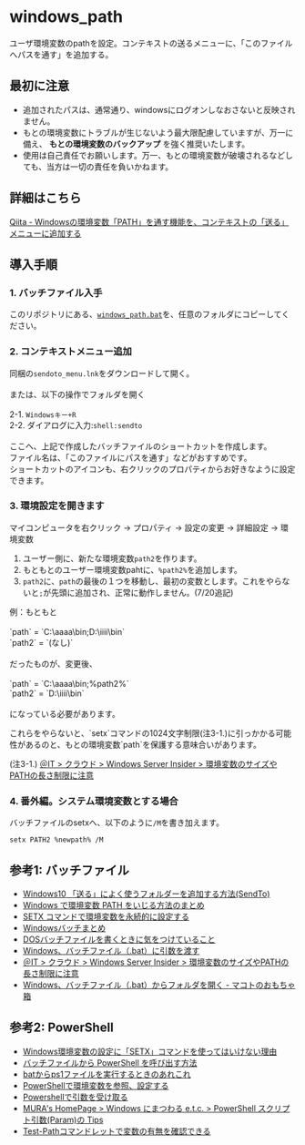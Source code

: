 # windows_path

ユーザ環境変数のpathを設定。コンテキストの送るメニューに、「このファイルへパスを通す」を追加する。

## 最初に注意

* 追加されたパスは、通常通り、windowsにログオンしなおさないと反映されません。
* もとの環境変数にトラブルが生じないよう最大限配慮していますが、万一に備え、 **もとの環境変数のバックアップ** を強く推奨いたします。
* 使用は自己責任でお願いします。万一、もとの環境変数が破壊されるなどしても、当方は一切の責任を負いかねます。

## 詳細はこちら

[Qiita - Windowsの環境変数「PATH」を通す機能を、コンテキストの「送る」メニューに追加する](https://qiita.com/firblaze/items/63dea6813c0e9af38a78)

## 導入手順

### 1. バッチファイル入手

このリポジトリにある、[`windows_path.bat`](https://raw.githubusercontent.com/eirblaze/windows_path/master/windows_path.bat)を、任意のフォルダにコピーしてください。

### 2. コンテキストメニュー追加

同梱の`sendoto_menu.lnk`をダウンロードして開く。<br>
<br>
または、以下の操作でフォルダを開く<br>
<br>
 2-1. `Windowsキー+R`<br>
 2-2. ダイアログに入力:`shell:sendto`<br>
<br>
ここへ、上記で作成したバッチファイルのショートカットを作成します。<br>
ファイル名は、「このファイルにパスを通す」などがおすすめです。<br>
ショートカットのアイコンも、右クリックのプロパティからお好きなように設定できます。

### 3. 環境設定を開きます

<p>
マイコンピュータを右クリック -> プロパティ -> 設定の変更 -> 詳細設定 ->  環境変数
</p>

1. ユーザー側に、新たな環境変数`path2`を作ります。
2. もともとのユーザー環境変数pahtに、`%path2%`を追加します。
3. `path2`に、`path`の最後の１つを移動し、最初の変数とします。これをやらないと`;`が先頭に追加され、正常に動作しません。(7/20追記)

<p>
例：もともと<br>
<br>
`path`  = `C:\aaaa\bin;D:\iiii\bin`<br>
`path2` = `(なし)`<br>
<br>
だったものが、変更後、<br>
<br>
`path`  = `C:\aaaa\bin;%path2%`<br>
`path2` = `D:\iiii\bin`<br>
<br>
になっている必要があります。<br>
</p>
<p>
これらをやらないと、`setx`コマンドの1024文字制限(注3-1.)に引っかかる可能性があるのと、もとの環境変数`path`を保護する意味合いがあります。
</p>

(注3-1.) [＠IT > クラウド > Windows Server Insider > 環境変数のサイズやPATHの長さ制限に注意](https://www.atmarkit.co.jp/ait/articles/1510/30/news041.html)

### 4. 番外編。システム環境変数とする場合

バッチファイルのsetxへ、以下のように`/M`を書き加えます。
```
setx PATH2 %newpath% /M
```

## 参考1: バッチファイル

- [Windows10 「送る」によく使うフォルダーを追加する方法(SendTo)](https://pc-chain.com/windows10-sendto/2736/)
- [Windows で環境変数 PATH をいじる方法のまとめ](https://qiita.com/sta/items/6d29da0dc7069ffaae60)
- [SETX コマンドで環境変数を永続的に設定する](https://qiita.com/rohinomiya/items/cf5236678b3459da9017)
- [Windowsバッチまとめ](https://qiita.com/tomotagwork/items/5b9e08f28d5925d96b5f#%E5%A4%89%E6%95%B0)
- [DOSバッチファイルを書くときに気をつけていること](https://qiita.com/yz2cm/items/d2c86a09d6b1861d684d)
- [Windows、バッチファイル（.bat）に引数を渡す](http://piyopiyocs.blog115.fc2.com/blog-entry-725.html)
- [＠IT > クラウド > Windows Server Insider > 環境変数のサイズやPATHの長さ制限に注意](https://www.atmarkit.co.jp/ait/articles/1510/30/news041.html)
- [Windows、バッチファイル（.bat）からフォルダを開く - マコトのおもちゃ箱](http://piyopiyocs.blog115.fc2.com/blog-entry-490.html)

## 参考2: PowerShell

- [Windows環境変数の設定に「SETX」コマンドを使ってはいけない理由](https://qiita.com/jeyei/items/05ce2739501832463b3b)
- [バッチファイルから PowerShell を呼び出す方法](https://qiita.com/cd01/items/82829ba0ec0f59e1b04d)
- [batからps1ファイルを実行するときのあれこれ](https://qiita.com/HiDARi/items/1d2595ff142883c3bac1)
- [PowerShellで環境変数を参照、設定する](https://www.whyit.work/entry/2018/07/09/171632)
- [Powershellで引数を受け取る](https://microsoftou.com/ps-arguments/)
- [MURA's HomePage > Windows にまつわる e.t.c. > PowerShell スクリプト引数(Param)の Tips](https://www.vwnet.jp/Windows/PowerShell/Param.htm)
- [Test-Pathコマンドレットで変数の有無を確認できる](https://m0t0k1x2.tumblr.com/post/133499335514/test-path%E3%82%B3%E3%83%9E%E3%83%B3%E3%83%89%E3%83%AC%E3%83%83%E3%83%88%E3%81%A7%E5%A4%89%E6%95%B0%E3%81%AE%E6%9C%89%E7%84%A1%E3%82%92%E7%A2%BA%E8%AA%8D%E3%81%A7%E3%81%8D%E3%82%8B)
